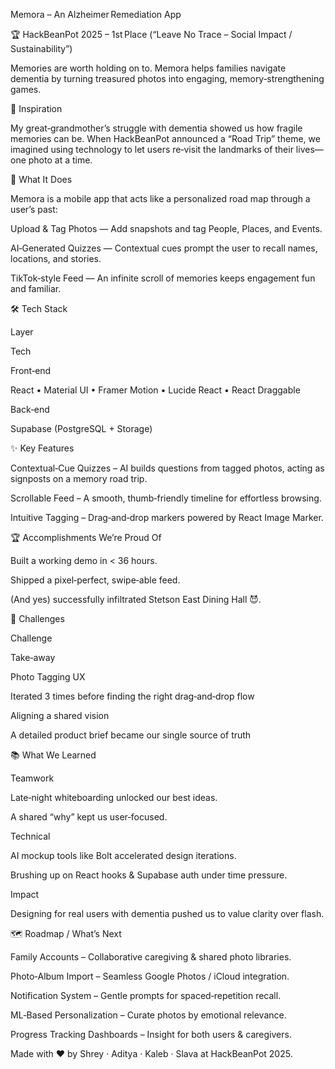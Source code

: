 Memora – An Alzheimer Remediation App


🏆 HackBeanPot 2025 – 1st Place (“Leave No Trace – Social Impact / Sustainability”)

Memories are worth holding on to. Memora helps families navigate dementia by turning treasured photos into engaging, memory‑strengthening games.



🚀 Inspiration

My great‑grandmother’s struggle with dementia showed us how fragile memories can be. When HackBeanPot announced a “Road Trip” theme, we imagined using technology to let users re‑visit the landmarks of their lives—one photo at a time.



📱 What It Does

Memora is a mobile app that acts like a personalized road map through a user’s past:

Upload & Tag Photos — Add snapshots and tag People, Places, and Events.

AI‑Generated Quizzes — Contextual cues prompt the user to recall names, locations, and stories.

TikTok‑style Feed — An infinite scroll of memories keeps engagement fun and familiar.



🛠 Tech Stack

Layer

Tech

Front‑end

React • Material UI • Framer Motion • Lucide React • React Draggable

Back‑end

Supabase (PostgreSQL + Storage)



✨ Key Features

Contextual‑Cue Quizzes – AI builds questions from tagged photos, acting as signposts on a memory road trip.

Scrollable Feed – A smooth, thumb‑friendly timeline for effortless browsing.

Intuitive Tagging – Drag‑and‑drop markers powered by React Image Marker.



🏆 Accomplishments We’re Proud Of

Built a working demo in < 36 hours.

Shipped a pixel‑perfect, swipe‑able feed.

(And yes) successfully infiltrated Stetson East Dining Hall 😈.



🧩 Challenges

Challenge

Take‑away

Photo Tagging UX

Iterated 3 times before finding the right drag‑and‑drop flow

Aligning a shared vision

A detailed product brief became our single source of truth



📚 What We Learned

Teamwork

Late‑night whiteboarding unlocked our best ideas.

A shared “why” kept us user‑focused.

Technical

AI mockup tools like Bolt accelerated design iterations.

Brushing up on React hooks & Supabase auth under time pressure.

Impact

Designing for real users with dementia pushed us to value clarity over flash.

🗺 Roadmap / What’s Next

Family Accounts – Collaborative caregiving & shared photo libraries.

Photo‑Album Import – Seamless Google Photos / iCloud integration.

Notification System – Gentle prompts for spaced‑repetition recall.

ML‑Based Personalization – Curate photos by emotional relevance.

Progress Tracking Dashboards – Insight for both users & caregivers.






Made with ❤️ by Shrey · Aditya · Kaleb · Slava at HackBeanPot 2025.


